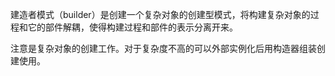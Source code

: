 建造者模式（builder）是创建一个复杂对象的创建型模式，将构建复杂对象的过程和它的部件解耦，使得构建过程和部件的表示分离开来。

注意是复杂对象的创建工作。对于复杂度不高的可以外部实例化后用构造器组装创建使用。